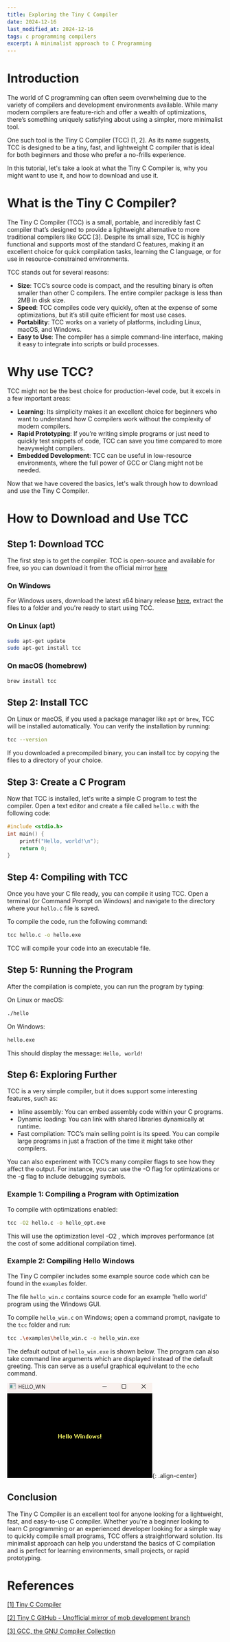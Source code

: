 ```yaml
---
title: Exploring the Tiny C Compiler
date: 2024-12-16
last_modified_at: 2024-12-16
tags: c programming compilers
excerpt: A minimalist approach to C Programming
---
```


# Introduction
The world of C programming can often seem overwhelming due to the variety of compilers and
development environments available. While many modern compilers are feature-rich and offer a wealth of
optimizations, there’s something uniquely satisfying about using a simpler, more minimalist tool.

One such tool is the Tiny C Compiler (TCC) [1, 2]. As its name suggests, TCC is designed to be a tiny, fast,
and lightweight C compiler that is ideal for both beginners and those who prefer a no-frills
experience.
 
In this tutorial, let's take a look at what the Tiny C Compiler is, why you might want to use it, and how
to download and use it.

# What is the Tiny C Compiler?
The Tiny C Compiler (TCC) is a small, portable, and incredibly fast C compiler that’s designed to
provide a lightweight alternative to more traditional compilers like GCC [3]. Despite its small size, TCC
is highly functional and supports most of the standard C features, making it an excellent choice for
quick compilation tasks, learning the C language, or for use in resource-constrained environments.

TCC stands out for several reasons:
- **Size**: TCC’s source code is compact, and the resulting binary is often smaller than other C
compilers. The entire compiler package is less than 2MB in disk size.
- **Speed**: TCC compiles code very quickly, often at the expense of some optimizations, but it’s
still quite efficient for most use cases.
- **Portability**: TCC works on a variety of platforms, including Linux, macOS, and Windows.
- **Easy to Use**: The compiler has a simple command-line interface, making it easy to integrate
into scripts or build processes.


# Why use TCC?
TCC might not be the best choice for production-level code, but it excels in a few important areas:

- **Learning**: Its simplicity makes it an excellent choice for beginners who want to understand
how C compilers work without the complexity of modern compilers.
- **Rapid Prototyping**: If you’re writing simple programs or just need to quickly test snippets of code, TCC can save you time compared to more heavyweight compilers.
- **Embedded Development**: TCC can be useful in low-resource environments, where the full
power of GCC or Clang might not be needed.

Now that we have covered the basics, let's walk through how to download and use the Tiny C
Compiler.

# How to Download and Use TCC

## Step 1: Download TCC
The first step is to get the compiler. TCC is open-source and available for free, so you can
download it from the official mirror [here](https://download.savannah.gnu.org/releases/tinycc/)

### On Windows
For Windows users, download the latest x64 binary release [here](https://download.savannah.gnu.org/releases/tinycc/tcc-0.9.27-win64-bin.zip), extract the files to a folder and you're ready to start using TCC.

### On Linux (apt)

```bash
sudo apt-get update
sudo apt-get install tcc
```

### On macOS (homebrew)

```bash
brew install tcc
```

## Step 2: Install TCC
On Linux or macOS, if you used a package manager like `apt` or `brew`, TCC will be installed
automatically. You can verify the installation by running:

```bash
tcc --version
```

If you downloaded a precompiled binary, you can install tcc by copying the files to a directory of your choice.

## Step 3: Create a C Program
Now that TCC is installed, let's write a simple C program to test the compiler. Open a text editor and create a file called `hello.c` with the following code:

```c
#include <stdio.h>
int main() {
    printf("Hello, world!\n");
    return 0;
}
```

## Step 4: Compiling with TCC
Once you have your C file ready, you can compile it using TCC. Open a terminal (or Command
Prompt on Windows) and navigate to the directory where your `hello.c` file is saved.

To compile the code, run the following command:

```bash
tcc hello.c -o hello.exe
```

TCC will compile your code into an executable file.

## Step 5: Running the Program
After the compilation is complete, you can run the program by typing:

On Linux or macOS:
```bash
./hello
```
On Windows:

```bash
hello.exe
```

This should display the message: `Hello, world!`

## Step 6: Exploring Further
TCC is a very simple compiler, but it does support some interesting features, such as:
- Inline assembly: You can embed assembly code within your C programs.
- Dynamic loading: You can link with shared libraries dynamically at runtime.
- Fast compilation: TCC’s main selling point is its speed. You can compile large programs in just
a fraction of the time it might take other compilers.

You can also experiment with TCC’s many compiler flags to see how they affect the output. For
instance, you can use the -O flag for optimizations or the -g flag to include debugging symbols.

### Example 1: Compiling a Program with Optimization
To compile with optimizations enabled:

```bash
tcc -O2 hello.c -o hello_opt.exe
```

This will use the optimization level -O2 , which improves performance (at the cost of some
additional compilation time).

### Example 2: Compiling Hello Windows
The Tiny C compiler includes some example source code which can be found in the `examples` folder.

The file `hello_win.c` contains source code for an example 'hello world' program using the Windows GUI.

To compile `hello_win.c` on Windows; open a command prompt, navigate to the `tcc` folder and run:

```bash
tcc .\examples\hello_win.c -o hello_win.exe
```

The default output of `hello_win.exe` is shown below. The program can also take command line arguments which are displayed instead of the default greeting. This can serve as a useful graphical equivelant to the `echo` command.

![example](/assets/images/2024-12-16-tiny-c-compiler.png){: .align-center}

## Conclusion
The Tiny C Compiler is an excellent tool for anyone looking for a lightweight, fast, and easy-to-use
C compiler. Whether you're a beginner looking to learn C programming or an experienced
developer looking for a simple way to quickly compile small programs, TCC offers a straightforward
solution. Its minimalist approach can help you understand the basics of C compilation and is perfect for
learning environments, small projects, or rapid prototyping.

# References
[[1] Tiny C Compiler](https://www.bellard.org/tcc/)

[[2] Tiny C GitHub - Unofficial mirror of mob development branch](https://github.com/TinyCC/tinycc)

[[3] GCC, the GNU Compiler Collection]((https://gcc.gnu.org/))
